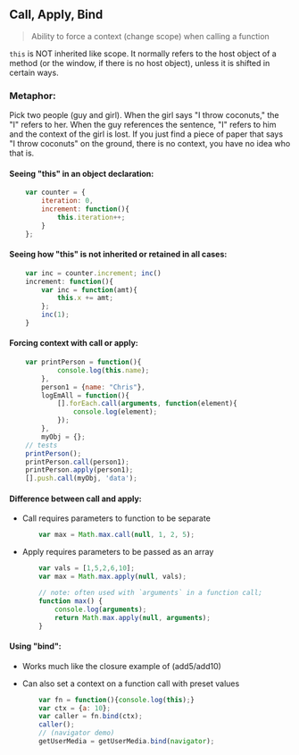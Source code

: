## Call, Apply, Bind
> Ability to force a context (change scope) when calling a function

`this` is NOT inherited like scope. It normally refers to the host object of a method (or the window, if there is no host object), unless it is shifted in certain ways.

### Metaphor:
Pick two people (guy and girl). When the girl says "I throw coconuts," the "I" refers to her. When the guy references the sentence, "I" refers to him and the context of the girl is lost. If you just find a piece of paper that says "I throw coconuts" on the ground, there is no context, you have no idea who that is.

#### Seeing "this" in an object declaration:
```javascript
    var counter = {
        iteration: 0,
        increment: function(){
            this.iteration++;
        }
    };
```

#### Seeing how "this" is not inherited or retained in all cases:
```javascript
    var inc = counter.increment; inc()
    increment: function(){
        var inc = function(amt){
            this.x += amt;
        };
        inc(1);
    }
```

#### Forcing context with call or apply:
```javascript
    var printPerson = function(){
            console.log(this.name);
        },
        person1 = {name: "Chris"},
        logEmAll = function(){
            [].forEach.call(arguments, function(element){
                console.log(element);
            });
        },
        myObj = {};
    // tests
    printPerson();
    printPerson.call(person1);
    printPerson.apply(person1);
    [].push.call(myObj, 'data');
```

#### Difference between call and apply:
* Call requires parameters to function to be separate

    ```javascript
        var max = Math.max.call(null, 1, 2, 5);
    ```
* Apply requires parameters to be passed as an array

    ```javascript
        var vals = [1,5,2,6,10];
        var max = Math.max.apply(null, vals);

        // note: often used with `arguments` in a function call;
        function max() {
            console.log(arguments);
            return Math.max.apply(null, arguments);
        }
    ```


#### Using "bind":
* Works much like the closure example of (add5/add10)
* Can also set a context on a function call with preset values

    ```javascript
        var fn = function(){console.log(this);}
        var ctx = {a: 10};
        var caller = fn.bind(ctx);
        caller();
        // (navigator demo)
        getUserMedia = getUserMedia.bind(navigator);
    ```
